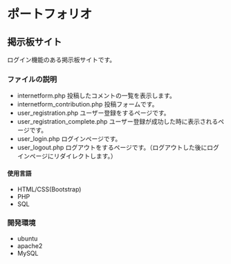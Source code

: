 # ポートフォリオ


## 掲示板サイト
ログイン機能のある掲示板サイトです。

### ファイルの説明
   - internetform.php 投稿したコメントの一覧を表示します。
   - internetform_contribution.php 投稿フォームです。
   - user_registration.php ユーザー登録をするページです。
   - user_registration_complete.php ユーザー登録が成功した時に表示されるページです。
   - user_login.php ログインページです。
   - user_logout.php ログアウトをするページです。（ログアウトした後にログインページにリダイレクトします。）
#### 使用言語
  - HTML/CSS(Bootstrap)
  - PHP
  - SQL
### 開発環境
  - ubuntu
  - apache2
  - MySQL
